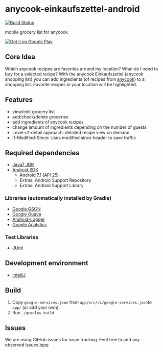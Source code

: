 anycook-einkaufszettel-android
===========
[![Build Status](https://jenkins.gesundkrank.de/job/anycook/job/anycook-einkaufszettel-android/job/master/badge/icon)](https://jenkins.gesundkrank.de/job/anycook/job/anycook-einkaufszettel-android/job/master/)

mobile grocery list for anycook

[![Get it on Google Play](http://developer.android.com/images/brand/en_generic_rgb_wo_45.png)](https://play.google.com/store/apps/details?id=de.anycook.einkaufszettel)

## Core Idea

Which anycook recipes are favorites around my location?
What do I need to buy for a selected recipe?
With the anycook Einkaufszettel (anycook shopping list) you can add ingredients (of recipes from [anycook](anycook.de)) to a shopping list. Favorite recipes in your location will be highlighted.

## Features

- view/edit grocery list
- add/check/delete groceries
- add ingredients of anycook recipes
- change amount of ingredients depending on the number of guests
- Level-of-detail approach: detailed recipe view on demand
- If-Modified-Since: Uses modified since header to save traffic

## Required dependencies
- [Java7 JDK](http://www.oracle.com/technetwork/java/javase/downloads/jdk7-downloads-1880260.html)
- [Android SDK](https://developer.android.com/sdk/index.html)
  - Android 7.1 (API 25)
  - Extras: Android Support Repository
  - Extras: Android Support Library

### Libraries (automatically installed by Gradle) 
- [Google GSON](https://github.com/google/gson)
- [Google Guava](https://github.com/google/guava)
- [Android-Logger](http://noveogroup.github.io/android-logger/)
- [Google Analytics](https://developers.google.com/analytics/devguides/collection/android/v4/)

### Test Libraries
- [JUnit](http://junit.org)

## Development environment
- [IntelliJ](https://www.jetbrains.com/idea/)

## Build 
1. Copy `google-services.json` from `app/src/ci/google-services.json`to `app/` (or add your own).
2. Run `./gradlew build`

## Issues
We are using GitHub issues for issue tracking. Feel free to add any observed issues [here](https://github.com/anycook/anycook-einkaufszettel-android/issues)
